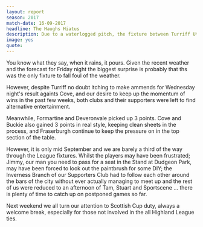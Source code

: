 ```yaml
---
layout: report
season: 2017
match-date: 16-09-2017
headline: The Haughs Hiatus
description: Due to a waterlogged pitch, the fixture between Turriff Utd and Brora Rangers was postponed.
image: yes
quote:
---
```

You know what they say, when it rains, it pours. Given the recent weather and the forecast for Friday night the biggest surprise is probably that ths was the only fixture to fall foul of the weather.

However, despite Turriff no doubt itching to make ammends for Wednesday night's result againts Cove, and our desire to keep up the momentum of wins in the past few weeks, both clubs and their supporters were left to find alternative entertainment.

Meanwhile, Formartine and Deveronvale picked up 3 points. Cove and Buckie also gained 3 points in real style, keeping clean sheets in the process, and Fraserburgh continue to keep the pressure on in the top section of the table.

However, it is only mid September and we are barely a third of the way through the League fixtures. Whilst the players may have been frustrated; Jimmy, our man you need to pass for a seat in the Stand at Dudgeon Park, may have been forced to look out the paintbrush for some DIY; the Inverness Branch of our Supporters Club had to follow each other around the bars of the city without ever actually managing to meet up and the rest of us were reduced to an afternoon of Tam, Stuart and Sportscene ... there is plenty of time to catch up on postponed games so far.

Next weekend we all turn our attention to Scottish Cup duty, always a welcome break, especially for those not involved in the all Highland League ties.
